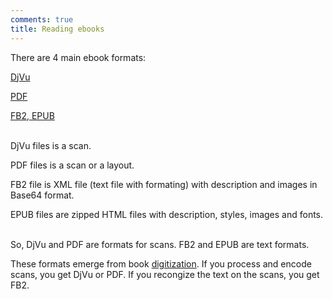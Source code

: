```yaml
---
comments: true
title: Reading ebooks
---
```


There are 4 main ebook formats:

[DjVu](/en/djvu)

[PDF](/en/pdf)

[FB2, EPUB](/en/fb2-epub)
<br><br>

DjVu files is a scan.

PDF files is a scan or a layout.

FB2 file is XML file (text file with formating) with description and images in Base64 format.

EPUB files are zipped HTML files with description, styles, images and fonts.
<br><br>

So, DjVu and PDF are formats for scans. FB2 and EPUB are text formats.

These formats emerge from book [digitization](/en/digitization). If you process and encode scans, you get DjVu or PDF. If you recongize the text on the scans, you get FB2.